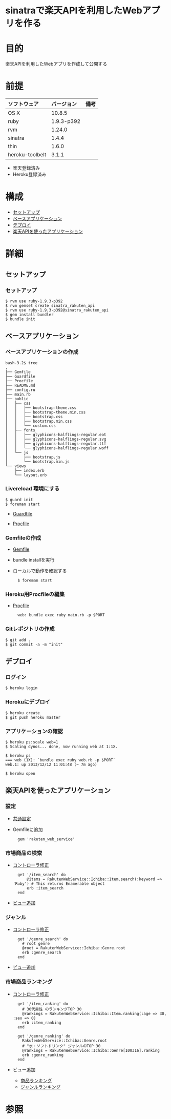 sinatraで楽天APIを利用したWebアプリを作る
===================

# 目的 #
楽天APIを利用したWebアプリを作成して公開する

# 前提 #
| ソフトウェア   | バージョン   | 備考        |
|:---------------|:-------------|:------------|
| OS X           |10.8.5        |             |
| ruby           |1.9.3-p392    |             |
| rvm            |1.24.0        |             |
| sinatra        |1.4.4         |             |
| thin           |1.6.0         |             |
| heroku-toolbelt   |3.1.1      |             |

+ 楽天登録済み
+ Heroku登録済み

# 構成 #
+ [セットアップ](#chap1)
+ [ベースアプリケーション](#chap2)
+ [デプロイ](#chap3)
+ [楽天APIを使ったアプリケーション]()

# 詳細 #

## <a name="chap1">セットアップ ##

### セットアップ ###

    $ rvm use ruby-1.9.3-p392
    $ rvm gemset create sinatra_rakuten_api
    $ rvm use ruby-1.9.3-p392@sinatra_rakuten_api
    $ gem install bundler
    $ bundle init

## <a name="chap2">ベースアプリケーション ##

### ベースアプリケーションの作成 ###
    bash-3.2$ tree
    .
    ├── Gemfile
    ├── Guardfile
    ├── Procfile
    ├── README.md
    ├── config.ru
    ├── main.rb
    ├── public
    │   ├── css
    │   │   ├── bootstrap-theme.css
    │   │   ├── bootstrap-theme.min.css
    │   │   ├── bootstrap.css
    │   │   ├── bootstrap.min.css
    │   │   └── custom.css
    │   ├── fonts
    │   │   ├── glyphicons-halflings-regular.eot
    │   │   ├── glyphicons-halflings-regular.svg
    │   │   ├── glyphicons-halflings-regular.ttf
    │   │   └── glyphicons-halflings-regular.woff
    │   └── js
    │       ├── bootstrap.js
    │       └── bootstrap.min.js
    └── views
        ├── index.erb
        └── layout.erb

### Livereload 環境にする ###

    $ guard init
    $ foreman start

+ [Guardfile](classic/Guardfile)

+ [Procfile](classic/Procfile)

### Gemfileの作成 ###

+ [Gemfile](Gemfile)

+ bundle installを実行

+ ローカルで動作を確認する

        $ foreman start
    
### Heroku用Procfileの編集 ###

+ [Procfile](Procfile)

        web: bundle exec ruby main.rb -p $PORT

### Gitレポジトリの作成 ###

    $ git add .
    $ git commit -a -m "init"

## <a name="chap3">デプロイ ##

### ログイン ###

    $ heroku login

### Herokuにデプロイ ###

    $ heroku create
    $ git push heroku master

### アプリケーションの確認 ###

    $ heroku ps:scale web=1
    $ Scaling dynos... done, now running web at 1:1X.

    $ heroku ps
    === web (1X): `bundle exec ruby web.rb -p $PORT`
    web.1: up 2013/12/12 11:01:48 (~ 7m ago)

    $ heroku open

## <a name="chap4">楽天APIを使ったアプリケーション ##

### 設定 ###

+ [共通設定](config.rb)

+ Gemfileに追加

        gem 'rakuten_web_service'

### 市場商品の検索 ###

+ [コントローラ修正](main.rb)

        get '/item_search' do
            @items = RakutenWebService::Ichiba::Item.search(:keyword => 'Ruby') # This returns Enamerable object
            erb :item_search
        end
            
+ [ビュー追加](views/item_search.erb)

### ジャンル ###

+ [コントローラ修正](main.rb)

        get '/genre_search' do
          # root genre
          @root = RakutenWebService::Ichiba::Genre.root  
          erb :genre_search
        end
            
+ [ビュー追加](views/genre_search.erb)

### 市場商品ランキング ###

+ [コントローラ修正](main.rb)

        get '/item_ranking' do
          # 30代男性 のランキングTOP 30
          @rankings = RakutenWebService::Ichiba::Item.ranking(:age => 30, :sex => 0)
          erb :item_ranking
        end

        get '/genre_ranking' do
          RakutenWebService::Ichiba::Genre.root
          # "水・ソフトドリンク" ジャンルのTOP 30
          @rankings = RakutenWebService::Ichiba::Genre[100316].ranking
          erb :genre_ranking
        end
            
+ ビュー追加
  + [商品ランキング](views/item_ranking.erb)
  + [ジャンルランキング](views/genre_ranking.erb)            

# 参照 #
